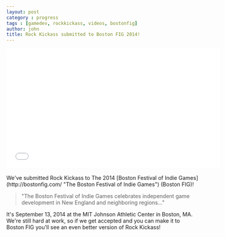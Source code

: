 ```yaml
---
layout: post
category : progress
tags : [gamedev, rockkickass, videos, bostonfig]
author: john
title: Rock Kickass submitted to Boston FIG 2014!
---
```


<iframe width="560" height="315" src="//www.youtube.com/embed/7a75ohTaMbs" frameborder="0" allowfullscreen="true"></iframe>
<br />
<br />
We've submitted Rock Kickass to The 2014 [Boston Festival of Indie Games](http://bostonfig.com/ "The Boston Festival of Indie Games") (Boston FIG)!

> "The Boston Festival of Indie Games celebrates independent game development in New England and neighboring regions..."

It's September 13, 2014 at the MIT Johnson Athletic Center in Boston, MA.  We're still hard at work, so if we get accepted and you can make it to Boston FIG you'll see an even better version of Rock Kickass!

